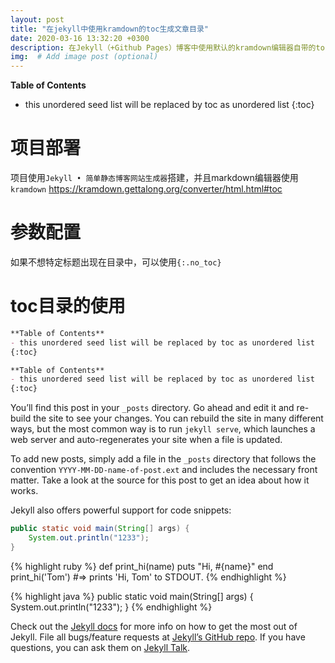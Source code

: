 ```yaml
---
layout: post
title: "在jekyll中使用kramdown的toc生成文章目录"
date: 2020-03-16 13:32:20 +0300
description: 在Jekyll（+Github Pages）博客中使用默认的kramdown编辑器自带的toc目录生成功能生成markdown的目录 # (optional)
img:  # Add image post (optional)
---
```


**Table of Contents**
- this unordered seed list will be replaced by toc as unordered list
{:toc} 

# 项目部署
项目使用`Jekyll • 简单静态博客网站生成器`搭建，并且markdown编辑器使用`kramdown`
https://kramdown.gettalong.org/converter/html.html#toc

# 参数配置
如果不想特定标题出现在目录中，可以使用`{:.no_toc}`

# toc目录的使用
```markdown
**Table of Contents**
- this unordered seed list will be replaced by toc as unordered list
{:toc} 
```
~~~markdown
**Table of Contents**
- this unordered seed list will be replaced by toc as unordered list
{:toc} 
~~~

You’ll find this post in your `_posts` directory. Go ahead and edit it and re-build the site to see your changes. You can rebuild the site in many different ways, but the most common way is to run `jekyll serve`, which launches a web server and auto-regenerates your site when a file is updated.

To add new posts, simply add a file in the `_posts` directory that follows the convention `YYYY-MM-DD-name-of-post.ext` and includes the necessary front matter. Take a look at the source for this post to get an idea about how it works.

Jekyll also offers powerful support for code snippets:

~~~java
public static void main(String[] args) {
    System.out.println("1233");
}
~~~

{% highlight ruby %}
def print_hi(name)
  puts "Hi, #{name}"
end
print_hi('Tom')
#=> prints 'Hi, Tom' to STDOUT.
{% endhighlight %}

{% highlight java %}
public static void main(String[] args) {
    System.out.println("1233");
}
{% endhighlight %}

Check out the [Jekyll docs][jekyll-docs] for more info on how to get the most out of Jekyll. File all bugs/feature requests at [Jekyll’s GitHub repo][jekyll-gh]. If you have questions, you can ask them on [Jekyll Talk][jekyll-talk].

[jekyll-docs]: https://jekyllrb.com/docs/home
[jekyll-gh]:   https://github.com/jekyll/jekyll
[jekyll-talk]: https://talk.jekyllrb.com/
